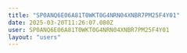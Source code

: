 ```yaml
---
title: "SP0ANQ6E06A81T0WKT0G4NRN04XNBR7PM25F4Y01"
date: 2025-03-20T11:26:07.080Z
user: SP0ANQ6E06A81T0WKT0G4NRN04XNBR7PM25F4Y01
layout: "users"
---
```

    